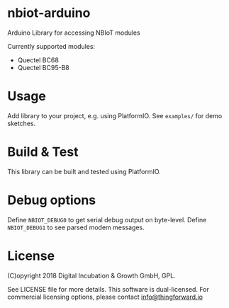 # nbiot-arduino
Arduino Library for accessing NBIoT modules

Currently supported modules:

* Quectel BC68
* Quectel BC95-B8

# Usage

Add library to your project, e.g. using PlatformIO.
See `examples/` for demo sketches.

# Build & Test

This library can be built and tested using PlatformIO.

# Debug options

Define `NBIOT_DEBUG0` to get serial debug output on byte-level. Define `NBIOT_DEBUG1` to see parsed modem messages.

# License

(C)opyright 2018 Digital Incubation & Growth GmbH, GPL.

See LICENSE file for more details. This software is dual-licensed. For commercial licensing options, please contact info@thingforward.io

